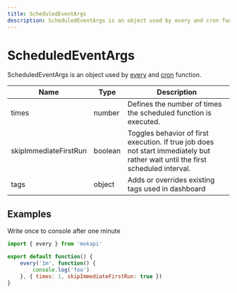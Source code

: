 ```yaml
---
title: ScheduledEventArgs
description: ScheduledEventArgs is an object used by every and cron function.
---
```

# ScheduledEventArgs

ScheduledEventArgs is an object used by [every](/docs/javascript-api/mokapi/every.md) and
[cron](/docs/javascript-api/mokapi/every.md) function.

| Name                  | Type    | Description                                                                                                                     |
|-----------------------|---------|---------------------------------------------------------------------------------------------------------------------------------|
| times                 | number  | Defines the number of times the scheduled function is executed.                                                                 |
| skipImmediateFirstRun | boolean | Toggles behavior of first execution. If true job does not start immediately but rather wait until the first scheduled interval. |
| tags                  | object  | Adds or overrides existing tags used in dashboard                                                                               |

## Examples

Write once to console after one minute

```javascript
import { every } from 'mokapi'

export default function() {
    every('1m', function() {
        console.log('foo')
    }, { times: 1, skipImmediateFirstRun: true })
}
```